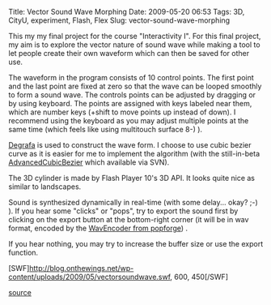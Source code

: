 Title: Vector Sound Wave Morphing
Date: 2009-05-20 06:53
Tags: 3D, CityU, experiment, Flash, Flex
Slug: vector-sound-wave-morphing

This my my final project for the course "Interactivity I". For this
final project, my aim is to explore the vector nature of sound wave
while making a tool to let people create their own waveform which can
then be saved for other use.

The waveform in the program consists of 10 control points. The first
point and the last point are fixed at zero so that the wave can be
looped smoothly to form a sound wave. The controls points can be
adjusted by dragging or by using keyboard. The points are assigned with
keys labeled near them, which are number keys (+shift to move points up
instead of down). I recommend using the keyboard as you may adjust
multiple points at the same time (which feels like using multitouch
surface 8-) ).

[Degrafa][] is used to construct the wave form. I choose to use cubic
bezier curve as it is easier for me to implement the algorithm (with the
still-in-beta [AdvancedCubicBezier][] which available via SVN).

The 3D cylinder is made by Flash Player 10's 3D API. It looks quite nice
as similar to landscapes.

Sound is synthesized dynamically in real-time (with some delay... okay?
;-) ). If you hear some "clicks" or "pops", try to export the sound
first by clicking on the export button at the bottom-right corner (it
will be in wav format, encoded by the [WavEncoder from popforge][]) .

If you hear nothing, you may try to increase the buffer size or use the
export function.

[SWF]http://blog.onthewings.net/wp-content/uploads/2009/05/vectorsoundwave.swf,
600, 450[/SWF]

[source][]

  [Degrafa]: http://degrafa.org/
  [AdvancedCubicBezier]: http://algorithmist.wordpress.com/2009/01/19/degrafa-cubic-bezier-y-at-x/
  [WavEncoder from popforge]: http://code.google.com/p/popforge/source/browse/trunk/flash/PopforgeLibrary/src/de/popforge/format/wav/WavEncoder.as
  [source]: http://blog.onthewings.net/wp-content/uploads/2009/05/vectorsoundwave.zip
